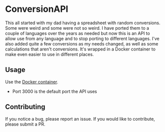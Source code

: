 # ConversionAPI

This all started with my dad having a spreadsheet with random conversions.  Some were weird and some were not so weird.  I have ported them to a couple of languages over the years as needed but now this is an API to allow use from any language and to stop porting to different languages. I've also added quite a few conversions as my needs changed, as well as some calculations that aren't conversions.  It's wrapped in a Docker container to make even easier to use in different places.

## Usage

Use the [Docker container](https://hub.docker.com/r/themranderson/conversionapi).

- Port 3000 is the default port the API uses

## Contributing

If you notice a bug, please report an issue. If you would like to contribute, please submit a PR.
